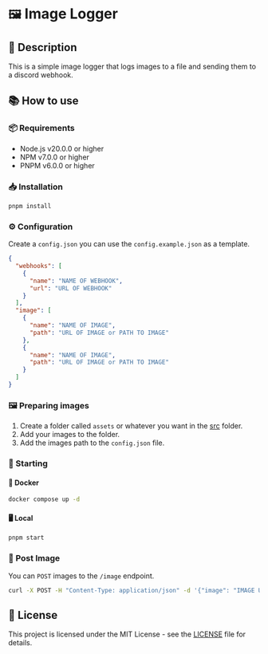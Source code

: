 # `🖼️` Image Logger

## 📝 Description

This is a simple image logger that logs images to a file and sending them to a discord webhook.

## 📚 How to use

### 📦 Requirements

- Node.js v20.0.0 or higher
- NPM v7.0.0 or higher
- PNPM v6.0.0 or higher

### 📥 Installation

```bash
pnpm install
```

### ⚙️ Configuration

Create a `config.json` you can use the `config.example.json` as a template.

```json
{
  "webhooks": [
    {
      "name": "NAME OF WEBHOOK",
      "url": "URL OF WEBHOOK"
    }
  ],
  "image": [
    {
      "name": "NAME OF IMAGE",
      "path": "URL OF IMAGE or PATH TO IMAGE"
    },
    {
      "name": "NAME OF IMAGE",
      "path": "URL OF IMAGE or PATH TO IMAGE"
    }
  ]
}
```

### 🖼️ Preparing images

1. Create a folder called `assets` or whatever you want in the [src](./src/) folder.
2. Add your images to the folder.
3. Add the images path to the `config.json` file.

### 🚀 Starting

#### 🐳 Docker

```bash
docker compose up -d
```

#### 🖥️ Local

```bash
pnpm start
```

### 📝 Post Image

You can `POST` images to the `/image` endpoint.

```bash
curl -X POST -H "Content-Type: application/json" -d '{"image": "IMAGE URL", "imageName": "IMAGE NAME"}' http://localhost:3000/image
```

## 📝 License

This project is licensed under the MIT License - see the [LICENSE](LICENSE) file for details.
